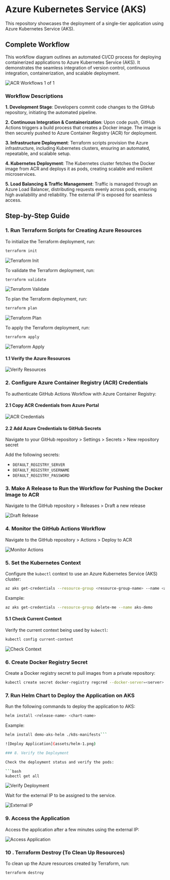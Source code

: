 # Azure Kubernetes Service (AKS)

This repository showcases the deployment of a single-tier application using Azure Kubernetes Service (AKS).

## Complete Workflow

This workflow diagram outlines an automated CI/CD process for deploying containerized applications to Azure Kubernetes Service (AKS). It demonstrates the seamless integration of version control, continuous integration, containerization, and scalable deployment.

![ACR Workflows 1 of 1](assets/projectWorkflow.jpg)

### Workflow Descriptions

**1. Development Stage**:
Developers commit code changes to the GitHub repository, initiating the automated pipeline.

**2. Continuous Integration & Containerization**:
Upon code push, GitHub Actions triggers a build process that creates a Docker image. The image is then securely pushed to Azure Container Registry (ACR) for deployment.

**3. Infrastructure Deployment**:
Terraform scripts provision the Azure infrastructure, including Kubernetes clusters, ensuring an automated, repeatable, and scalable setup.

**4. Kubernetes Deployment**:
The Kubernetes cluster fetches the Docker image from ACR and deploys it as pods, creating scalable and resilient microservices.

**5. Load Balancing & Traffic Management**:
Traffic is managed through an Azure Load Balancer, distributing requests evenly across pods, ensuring high availability and reliability. The external IP is exposed for seamless access.

## Step-by-Step Guide

### 1. Run Terraform Scripts for Creating Azure Resources

To initialize the Terraform deployment, run:

```sh
terraform init
```

![Terraform Init](assets/tf-1.png)

To validate the Terraform deployment, run:

```sh
terraform validate
```

![Terraform Validate](assets/tf-2.png)

To plan the Terraform deployment, run:

```sh
terraform plan
```

![Terraform Plan](assets/tf-3.png)

To apply the Terraform deployment, run:

```sh
terraform apply
```

![Terraform Apply](assets/tf-4.png)

#### 1.1 Verify the Azure Resources

![Verify Resources](assets/tf-5.png)

### 2. Configure Azure Container Registry (ACR) Credentials

To authenticate GitHub Actions Workflow with Azure Container Registry:

#### 2.1 Copy ACR Credentials from Azure Portal

![ACR Credentials](assets/acr.png)

#### 2.2 Add Azure Credentials to GitHub Secrets

Navigate to your GitHub repository > Settings > Secrets > New repository secret

Add the following secrets:

- `DEFAULT_REGISTRY_SERVER`
- `DEFAULT_REGISTRY_USERNAME`
- `DEFAULT_REGISTRY_PASSWORD`

### 3. Make A Release to Run the Workflow for Pushing the Docker Image to ACR

Navigate to the GitHub repository > Releases > Draft a new release

![Draft Release](assets/release.png)

### 4. Monitor the GitHub Actions Workflow

Navigate to the GitHub repository > Actions > Deploy to ACR

![Monitor Actions](assets/actions.png)

### 5. Set the Kubernetes Context

Configure the `kubectl` context to use an Azure Kubernetes Service (AKS) cluster:

```bash
az aks get-credentials --resource-group <resource-group-name> --name <aks-cluster-name>
```

Example:

```bash
az aks get-credentials --resource-group delete-me --name aks-demo
```

#### 5.1 Check Current Context

Verify the current context being used by `kubectl`:

```bash
kubectl config current-context
```

![Check Context](assets/aks-1.png)

### 6. Create Docker Registry Secret

Create a Docker registry secret to pull images from a private repository:

```bash
kubectl create secret docker-registry regcred --docker-server=<server> --docker-username=<username> --docker-password=<password>
```

### 7. Run Helm Chart to Deploy the Application on AKS

Run the following commands to deploy the application to AKS:

```bash
helm install <release-name> <chart-name>
```

Example:

```bash
helm install demo-aks-helm ./k8s-manifests```

![Deploy Application](assets/helm-1.png)

### 8. Verify the Deployment

Check the deployment status and verify the pods:

```bash
kubectl get all
```

![Verify Deployment](assets/aks-info.png)

Wait for the external IP to be assigned to the service.

![External IP](assets/aks-info-2.png)

### 9. Access the Application

Access the application after a few minutes using the external IP:

![Access Application](assets/deploy.png)

### 10 . Terraform Destroy (To Clean Up Resources)

To clean up the Azure resources created by Terraform, run:

```sh
terraform destroy
```
